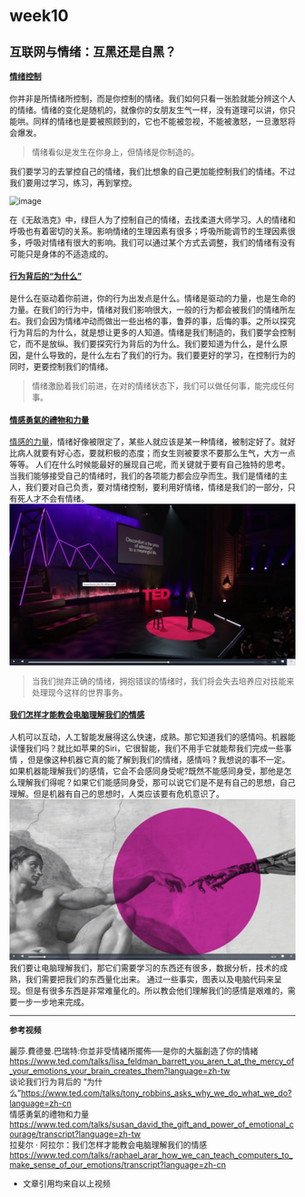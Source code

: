 # week10
## 互联网与情绪：互黑还是自黑？  
#### [情绪控制]()  
你并非是所情绪所控制，而是你控制的情绪。我们如何只看一张脸就能分辨这个人的情绪。情绪的变化是随机的，就像你的女朋友生气一样，没有道理可以讲，你只能哄。同样的情绪也是要被照顾到的，它也不能被忽视，不能被激怒，一旦激怒将会爆发。  
> 情绪看似是发生在你身上，但情绪是你制造的。

我们要学习的去掌控自己的情绪，我们比想象的自己更加能控制我们的情绪。不过我们要用过学习，练习，再到掌控。

 ![image](https://timgsa.baidu.com/timg?image&quality=80&size=b9999_10000&sec=1558155795467&di=c5b36d94dce0a5d66ef0338eb8ca15da&imgtype=0&src=http%3A%2F%2F5b0988e595225.cdn.sohucs.com%2Fimages%2F20181121%2Fd57a27cab4de43a7ad58753cb9762d45.jpeg)
 
在《无敌浩克》中，绿巨人为了控制自己的情绪，去找柔道大师学习。人的情绪和呼吸也有着密切的关系。影响情绪的生理因素有很多；呼吸所能调节的生理因素很多，呼吸对情绪有很大的影响。我们可以通过某个方式去调整，我们的情绪有没有可能只是身体的不适造成的。
#### [行为背后的“为什么”]()  
是什么在驱动着你前进，你的行为出发点是什么。情绪是驱动的力量，也是生命的力量。在我们的行为中，情绪对我们影响很大，一般的行为都会被我们的情绪所左右。我们会因为情绪冲动而做出一些出格的事，鲁莽的事，后悔的事。之所以探究行为背后的为什么，就是想让更多的人知道。情绪是我们制造的，我们要学会控制它，而不是放纵。我们要探究行为背后的为什么。我们要知道为什么，是什么原因，是什么导致的，是什么左右了我们的行为。我们要更好的学习，在控制行为的同时，更要控制我们的情绪。
> 情绪激励着我们前进，在对的情绪状态下，我们可以做任何事，能完成任何事。  

#### [情感勇氣的禮物和力量]() 
[情感的力量](https://baike.baidu.com/item/%E6%83%85%E6%84%9F%E7%9A%84%E5%8A%9B%E9%87%8F/2579150?fr=aladdin)，情绪好像被限定了，某些人就应该是某一种情绪，被制定好了。就好比病人就要有好心态，要就积极的态度；而女生则被要求不要那么生气，大方一点等等。
人们在什么时候能最好的展现自己呢，而关键就于要有自己独特的思考。当我们能够接受自己的情绪时，我们的各项能力都会应孕而生。我们是情绪的主人，我们要对自己负责，要对情绪控制，要利用好情绪，情绪是我们的一部分，只有死人才不会有情绪。
![image](https://github.com/chenjaipeng/week10/blob/master/image/TED.png?raw=true)
> 当我们抛弃正确的情绪，拥抱错误的情绪时，我们将会失去培养应对技能来处理现今这样的世界事务。

#### [我们怎样才能教会电脑理解我们的情感]()  
人机可以互动，人工智能发展得这么快速，成熟。那它知道我们的感情吗。机器能读懂我们吗？就比如苹果的Siri，它很智能，我们不用手它就能帮我们完成一些事情 ，但是像这种机器它真的能了解到我们的情绪，感情吗？我想说的事不一定。如果机器能理解我们的感情，它会不会感同身受呢?既然不能感同身受，那他是怎么理解我们得呢？如果它们能感同身受，那可以说它们是不是有自己的思想，自己理解。但是机器有自己的思想时，人类应该要有危机意识了。
![image](https://github.com/chenjaipeng/week10/blob/master/image/TED2.png?raw=true)  
我们要让电脑理解我们，那它们需要学习的东西还有很多，数据分析，技术的成熟，我们需要把我们的东西量化出来。  通过一些事实，图表以及电脑代码来呈现。但是有很多东西是非常难量化的。所以教会他们理解我们的感情是艰难的，需要一步一步地来完成。



***

**参考视频**  
\
麗莎.費德曼.巴瑞特:你並非受情緒所擺佈──是你的大腦創造了你的情緒<https://www.ted.com/talks/lisa_feldman_barrett_you_aren_t_at_the_mercy_of_your_emotions_your_brain_creates_them?language=zh-tw>  
谈论我们行为背后的 “为什么”<https://www.ted.com/talks/tony_robbins_asks_why_we_do_what_we_do?language=zh-cn>  
情感勇氣的禮物和力量<https://www.ted.com/talks/susan_david_the_gift_and_power_of_emotional_courage/transcript?language=zh-tw>  
拉斐尔 · 阿拉尔：我们怎样才能教会电脑理解我们的情感<https://www.ted.com/talks/raphael_arar_how_we_can_teach_computers_to_make_sense_of_our_emotions/transcript?language=zh-cn>  
* 文章引用均来自以上视频